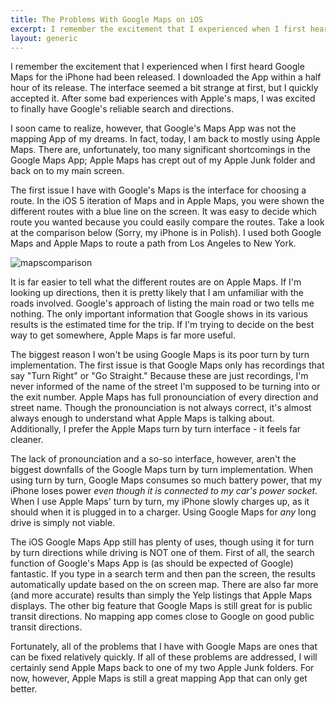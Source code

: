 ```yaml
---
title: The Problems With Google Maps on iOS
excerpt: I remember the excitement that I experienced when I first heard Google Maps for the iPhone had been released. I downloaded the App within a half hour of its release. The interface seemed a bit strange at first, but I quickly accepted it. After some bad experiences with Apple's maps, I was excited to finally have Google's reliable search and directions. I soon came to realize, however, that Google's Maps App was not the mapping App of my dreams. In fact, today, I am back to mostly using Apple Maps. There are, unfortunately, too many significant shortcomings in the Google Maps App; Apple Maps has crept out of my Apple Junk folder and back on to my main screen.
layout: generic
---
```


I remember the excitement that I experienced when I first heard Google Maps for the iPhone had been released.
I downloaded the App within a half hour of its release. The interface seemed a bit strange at first, but I quickly
accepted it. After some bad experiences with Apple's maps, I was excited to finally have Google's reliable search
and directions.

I soon came to realize, however, that Google's Maps App was not the mapping App of my dreams. In fact, today,
I am back to mostly using Apple Maps. There are, unfortunately, too many significant shortcomings in the
Google Maps App; Apple Maps has crept out of my Apple Junk folder and back on to my main
screen. 

The first issue I have with Google's Maps is the interface for choosing a route. In the iOS 5 iteration of Maps
and in Apple Maps, you were shown the different routes with a blue line on the screen. It was easy to decide
which route you wanted because you could easily compare the routes. Take a look at the comparison below (Sorry, 
my iPhone is in Polish). I used both Google Maps and Apple Maps to route a path from Los Angeles to New York.

![mapscomparison](/img/blog/mapscomparison.png)

It is far easier to tell what the different routes are on Apple Maps. If I'm looking up directions,
then it is pretty likely that I am unfamiliar with the roads involved. Google's approach of listing the main
road or two tells me nothing. The only important information that Google shows in its various results is the 
estimated time for the trip. If I'm trying to decide on the best way to get somewhere, Apple Maps is
far more useful.

The biggest reason I won't be using Google Maps is its poor turn by turn implementation. The first issue is 
that Google Maps only has recordings that say "Turn Right" or "Go Straight." Because these are just recordings,
I'm never informed of the name of the street I'm supposed to be turning into or the exit number. Apple Maps has
full pronounciation of every direction and street name. Though the pronounciation is not always correct, it's
almost always enough to understand what Apple Maps is talking about. Additionally, I prefer the Apple Maps turn 
by turn interface - it feels far cleaner.

The lack of pronounciation and a so-so interface, however, aren't the biggest downfalls of the Google Maps turn
by turn implementation. When using turn by turn, Google Maps consumes so much battery power, that my iPhone
loses power *even though it is connected to my car's power socket*. When I use Apple Maps' turn by turn, my
iPhone slowly charges up, as it should when it is plugged in to a charger. Using Google Maps for *any* long
drive is simply not viable.

The iOS Google Maps App still has plenty of uses, though using it for turn by turn directions while driving is
NOT one of them. First of all, the search function of Google's Maps App is (as should be expected of Google)
fantastic. If you type in a search term and then pan the screen, the results automatically update based on the 
on screen map. There are also far more (and more accurate) results than simply the Yelp listings that Apple Maps
displays. The other big feature that Google Maps is still great for is public transit directions. No mapping app
comes close to Google on good public transit directions.

Fortunately,  all of the problems that I have with Google Maps are ones that can be fixed relatively quickly. 
If all of these problems are addressed, I will certainly send Apple Maps back to one of my two Apple Junk folders.
For now, however, Apple Maps is still a great mapping App that can only get better.
